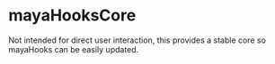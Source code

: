 # mayaHooksCore
Not intended for direct user interaction, this provides a stable core so mayaHooks can be easily updated.
